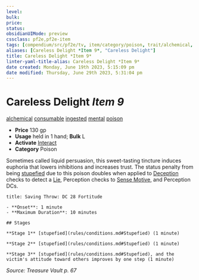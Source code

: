 ```yaml
---
level:
bulk:
price:
status:
obsidianUIMode: preview
cssclass: pf2e,pf2e-item
tags: [compendium/src/pf2e/tv, item/category/poison, trait/alchemical, trait/consumable, trait/ingested, trait/mental, trait/poison]
aliases: [Careless Delight *Item 9*, "Careless Delight"]
title: Careless Delight *Item 9*
linter-yaml-title-alias: Careless Delight *Item 9*
date created: Monday, June 19th 2023, 5:15:09 pm
date modified: Thursday, June 29th 2023, 5:31:04 pm
---
```


# Careless Delight *Item 9*

[alchemical](rules/traits/alchemical.md) [consumable](rules/traits/consumable.md) [ingested](rules/traits/ingested.md) [mental](rules/traits/mental.md) [poison](rules/traits/poison.md)  

- **Price** 130 gp
- **Usage** held in 1 hand; **Bulk** L
- **Activate** [Interact](rules/actions/interact.md)
- **Category** Poison

Sometimes called liquid persuasion, this sweet-tasting tincture induces euphoria that lowers inhibitions and increases trust. The status penalty from being [stupefied](rules/conditions.md#Stupefied) due to this poison doubles when applied to [Deception](compendium/skills.md#Deception) checks to detect a [Lie](rules/actions/lie.md), Perception checks to [Sense Motive](rules/actions/sense-motive.md), and Perception DCs.

```ad-inline-affliction
title: Saving Throw: DC 28 Fortitude

- **Onset**: 1 minute
- **Maximum Duration**: 10 minutes

## Stages

**Stage 1** [stupefied](rules/conditions.md#Stupefied) (1 minute)

**Stage 2** [stupefied](rules/conditions.md#Stupefied) (1 minute)

**Stage 3** [stupefied](rules/conditions.md#Stupefied), and the victim's attitude toward others improves by one step (1 minute)
```

*Source: Treasure Vault p. 67*

